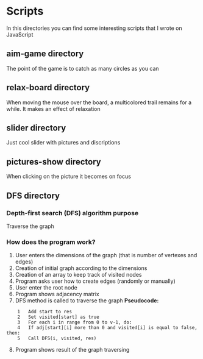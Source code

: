 # Scripts
In this directories you can find some interesting scripts that I wrote on JavaScript
## aim-game directory
The point of the game is to catch as many circles as you can
## relax-board directory
When moving the mouse over the board, a multicolored trail remains for a while. It makes an effect of relaxation
## slider directory
Just cool slider with pictures and discriptions
## pictures-show directory
When clicking on the picture it becomes on focus
## DFS directory
### Depth-first search (DFS) algorithm purpose
Traverse the graph
### How does the program work?
1. User enters the dimensions of the graph (that is number of vertexes and edges)
2. Creation of initial graph according to the dimensions
3. Creation of an array to keep track of visited nodes
4. Program asks user how to create edges (randomly or manually)
5. User enter the root node
6. Program shows adjacency matrix
7. DFS method is called to traverse the graph
**Pseudocode:**
``` DFS(start, visited, res)
	1	Add start to res
	2	Set visited[start] as true
	3	For each i in range from 0 to v-1, do:
	4 	If adj[start][i] more than 0 and visited[i] is equal to false, then:
	5 	Call DFS(i, visited, res)
```
8. Program shows result of the graph traversing